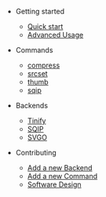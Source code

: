 
* Getting started
  * [Quick start](#quickstart)
  * [Advanced Usage](advanced.md)

* Commands
  * [compress](command_compress.md)
  * [srcset](command_srcset.md)
  * [thumb](command_thumb.md)
  * [sqip](command_sqip.md)

* Backends
  * [Tinify](backend_tinify.md)
  * [SQIP](backend_sqip.md)
  * [SVGO](backend_svgo.md)

* Contributing
  * [Add a new Backend](sw-contrib-backend.md)
  * [Add a new Command](sw-contrib-command.md)
  * [Software Design](sw-design.md)


